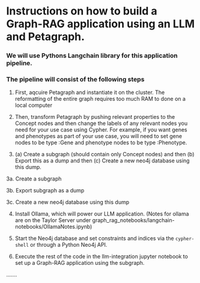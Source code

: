 # Instructions on how to build a Graph-RAG application using an LLM and Petagraph.

### We will use Pythons Langchain library for this application pipeline.

### The pipeline will consist of the following steps


1. First, aqcuire Petagraph and instantiate it on the cluster. The reformatting of the entire graph requires too much RAM to done on a local computer

2. Then, transform Petagraph by pushing relevant properties to the Concept nodes and then change the labels of any relevant nodes you need for your use case using Cypher. For example, if you want genes and phenotypes as part of your use case, you will need to set gene nodes to be type :Gene and phenotype nodes to be type :Phenotype.

3.  (a) Create a subgraph (should contain only Concept nodes) and then (b) Export this as a dump and then (c) Create a new neo4j database using this dump.

3a. Create a subgraph  


3b. Export subgraph as a dump  


3c. Create a new neo4j database using this dump  


4.  Install Ollama, which will power our LLM application. (Notes for ollama are on the Taylor Server under graph_rag_notebooks/langchain-notebooks/OllamaNotes.ipynb)

5.  Start the Neo4j database and set constraints and indices via the `cypher-shell` or through a Python Neo4j API.
6.  Execute the rest of the code in the llm-integration jupyter notebook to set up a Graph-RAG application using the subgraph.

.......  
   


